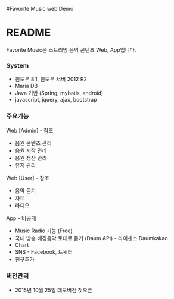 #Favorite Music web Demo

# README #
Favorite Music은 스트리밍 음악 콘텐츠 Web, App입니다.

### System ###
* 윈도우 8.1, 윈도우 서버 2012 R2
* Maria DB
* Java 기반 (Spring, mybatis, android)
* javascript, jquery, ajax, bootstrap

### 주요기능 ###
Web [Admin] - 참조
* 음원 콘텐츠 관리
* 음원 저작 관리
* 음원 정산 관리
* 유저 관리

Web [User] - 참조
* 음악 듣기
* 차트
* 라디오

App - 비공개
* Music Radio 기능 (Free)
* 국내 방송 배경음악 토대로 듣기 (Daum API) - 라이센스 Daumkakao
* Chart 
* SNS - Facebook, 트윗터
* 친구추가

### 버전관리 ###
- 2015년 10월 25일 데모버전 첫오픈
